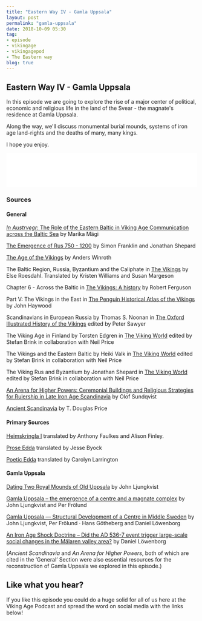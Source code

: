 ```yaml
---
title: "Eastern Way IV - Gamla Uppsala"
layout: post
permalink: "gamla-uppsala"
date: 2018-10-09 05:30
tag:
- episode
- vikingage
- vikingagepod
- The Eastern way
blog: true
---
```


## Eastern Way IV - Gamla Uppsala

In this episode we are going to explore the rise of a major center of political, economic and religious life in the land of the Svear - the magnate's residence at Gamla Uppsala.

Along the way, we'll discuss monumental burial mounds, systems of iron age land-rights and the deaths of many, many kings.

I hope you enjoy.

<iframe style="border: none" src="//html5-player.libsyn.com/embed/episode/id/7493120/height/90/theme/custom/autoplay/no/autonext/no/thumbnail/yes/preload/no/no_addthis/no/direction/backward/render-playlist/no/custom-color/87A93A/" height="90" width="100%" scrolling="no"  allowfullscreen webkitallowfullscreen mozallowfullscreen oallowfullscreen msallowfullscreen></iframe>

### Sources

#### General

[_In Austrvegr_: The Role of the Eastern Baltic in Viking Age Communication across the Baltic Sea](https://brill.com/abstract/title/20804) by Marika Mägi

[The Emergence of Rus 750 - 1200](https://www.amazon.com/Emergence-Rus-750-1200-Longman-History/dp/058249091X) by Simon Franklin and Jonathan Shepard

[The Age of the Vikings](https://www.amazon.com/Age-Vikings-Anders-Winroth-ebook/dp/B00KAJJBKQ/ref=sr_1_3?s=books&ie=UTF8&qid=1535069987&sr=1-3&keywords=age+of+the+vikings) by Anders Winroth

The Baltic Region, Russia, Byzantium and the Caliphate in [The Vikings](https://www.amazon.com/Vikings-Else-Roesdahl-ebook/dp/B004LLIH9A/ref=sr_1_1?s=books&ie=UTF8&qid=1535070076&sr=1-1&keywords=The+vikings+Roesdahl) by Else Roesdahl. Translated by Kristen Williams and Susan Margeson

Chapter 6 - Across the Baltic in [The Vikings: A history](%20https://www.amazon.com/Vikings-History-Robert-Ferguson-ebook/dp/B002TV07E2/ref=sr_1_1?s=books&ie=UTF8&qid=1535070187&sr=1-1&keywords=the+vikings+a+history+by+robert+ferguson) by Robert Ferguson

Part V: The Vikings in the East in [The Penguin Historical Atlas of the Vikings](https://www.amazon.com/Penguin-Historical-Atlas-Vikings-Hist/dp/0140513280/ref=sr_1_1?s=books&ie=UTF8&qid=1535070295&sr=1-1&keywords=the+penguin+historical+atlas+of+the+vikings) by John Haywood

Scandinavians in European Russia by Thomas S. Noonan in [The Oxford Illustrated History of the Vikings](https://www.amazon.com/Oxford-Illustrated-History-Vikings/dp/0192854348/ref=sr_1_1?s=books&ie=UTF8&qid=1535070376&sr=1-1&keywords=The+oxford+illustrated+history+of+the+vikings) edited by Peter Sawyer

The Viking Age in Finland by Torsten Edgren in [The Viking World](https://www.amazon.com/Viking-World-Routledge-Worlds-ebook/dp/B001OFIDP4/ref=sr_1_2?s=books&ie=UTF8&qid=1535070496&sr=1-2&keywords=The+Viking+World) edited by Stefan Brink in collaboration with Neil Price

The Vikings and the Eastern Baltic by Heiki Valk in [The Viking World](https://www.amazon.com/Viking-World-Routledge-Worlds-ebook/dp/B001OFIDP4/ref=sr_1_2?s=books&ie=UTF8&qid=1535070496&sr=1-2&keywords=The+Viking+World) edited by Stefan Brink in collaboration with Neil Price

The Viking Rus and Byzantium by Jonathan Shepard in [The Viking World](https://www.amazon.com/Viking-World-Routledge-Worlds-ebook/dp/B001OFIDP4/ref=sr_1_2?s=books&ie=UTF8&qid=1535070496&sr=1-2&keywords=The+Viking+World) edited by Stefan Brink in collaboration with Neil Price

[An Arena for Higher Powers: Ceremonial Buildings and Religious Strategies for Rulership in Late Iron Age Scandinavia](https://brill.com/view/title/31675?format=HC) by Olof Sundqvist

[Ancient Scandinavia](%20https://www.amazon.com/Ancient-Scandinavia-Archaeological-History-Vikings/dp/0190231971) by T. Douglas Price

#### Primary Sources

[Heimskringla I](http://vsnrweb-publications.org.uk/Heimskringla%20I.pdf) translated by Anthony Faulkes and Alison Finley.

[Prose Edda](https://www.amazon.com/Prose-Edda-Penguin-Classics-ebook/dp/B002RI9HRU/ref=sr_1_4?s=books&ie=UTF8&qid=1536439970&sr=1-4&keywords=prose+edda) translated by Jesse Byock

[Poetic Edda](https://www.amazon.com/Poetic-Edda-Oxford-Worlds-Classics/dp/0199675341/ref=sr_1_1?ie=UTF8&qid=1537129795&sr=8-1&keywords=poetic+edda+larrington) translated by Carolyn Larrington

#### Gamla Uppsala

[Dating Two Royal Mounds of Old Uppsala](https://www.researchgate.net/publication/293040815_Dating_two_royal_mounds_of_Old_Uppsala_Evaluating_the_elite_of_the_6th-7th_century_in_Middle_Sweden) by John Ljungkvist

[Gamla Uppsala – the emergence of a centre and a magnate complex](https://www.researchgate.net/publication/288774113_Gamla_Uppsala_-_the_emergence_of_a_centre_and_a_magnate_complex) by John Ljungkvist and Per Frölund

[Gamla Uppsala — Structural Development of a Centre in Middle Sweden](https://www.researchgate.net/publication/262186382_Gamla_Uppsala_-_Structural_Development_of_a_Centre_in_Middle_Sweden) by John Ljungkvist, Per Frölund · Hans Götheberg and Daniel Löwenborg

[An Iron Age Shock Doctrine – Did the AD 536-7 event trigger large-scale social changes in the Mälaren valley area?](http://uu.diva-portal.org/smash/record.jsf?pid=diva2%3A526789&dswid=-778) by Daniel Löwenborg

(_Ancient Scandinavia_ and _An Arena for Higher Powers_, both of which are cited in the ‘General’ Section were also essential resources for the reconstruction of Gamla Uppsala we explored in this episode.)

## Like what you hear?
If you like this episode you could do a huge solid for all of us here at the Viking Age Podcast and spread the word on social media with the links below!
